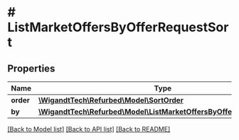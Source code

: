 # # ListMarketOffersByOfferRequestSort

## Properties

Name | Type | Description | Notes
------------ | ------------- | ------------- | -------------
**order** | [**\WigandtTech\Refurbed\Model\SortOrder**](SortOrder.md) |  | [optional]
**by** | [**\WigandtTech\Refurbed\Model\ListMarketOffersByOfferRequestSortBy**](ListMarketOffersByOfferRequestSortBy.md) |  | [optional]

[[Back to Model list]](../../README.md#models) [[Back to API list]](../../README.md#endpoints) [[Back to README]](../../README.md)
